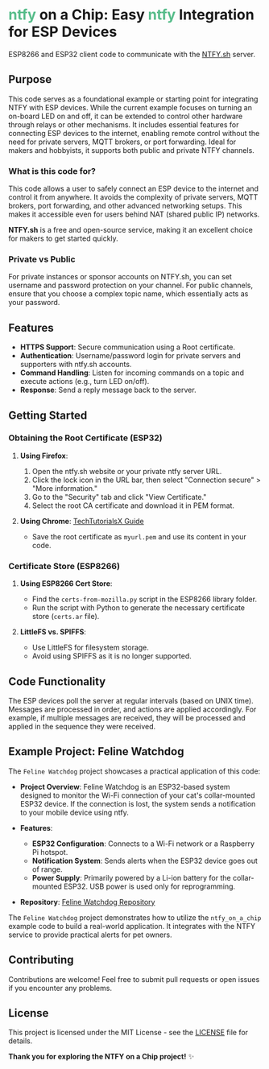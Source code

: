 # <span style="color: #58bd8b;">**ntfy**</span> on a Chip: Easy <span style="color: #58bd8b;">**ntfy**</span> Integration for ESP Devices

ESP8266 and ESP32 client code to communicate with the [NTFY.sh](https://ntfy.sh) server.

## Purpose

This code serves as a foundational example or starting point for integrating NTFY with ESP devices. While the current example focuses on turning an on-board LED on and off, it can be extended to control other hardware through relays or other mechanisms. It includes essential features for connecting ESP devices to the internet, enabling remote control without the need for private servers, MQTT brokers, or port forwarding. Ideal for makers and hobbyists, it supports both public and private NTFY channels.

### What is this code for?

This code allows a user to safely connect an ESP device to the internet and control it from anywhere. It avoids the complexity of private servers, MQTT brokers, port forwarding, and other advanced networking setups. This makes it accessible even for users behind NAT (shared public IP) networks.

**NTFY.sh** is a free and open-source service, making it an excellent choice for makers to get started quickly.

### Private vs Public

For private instances or sponsor accounts on NTFY.sh, you can set username and password protection on your channel. For public channels, ensure that you choose a complex topic name, which essentially acts as your password.

## Features

- **HTTPS Support**: Secure communication using a Root certificate.
- **Authentication**: Username/password login for private servers and supporters with ntfy.sh accounts.
- **Command Handling**: Listen for incoming commands on a topic and execute actions (e.g., turn LED on/off).
- **Response**: Send a reply message back to the server.

## Getting Started

### Obtaining the Root Certificate (ESP32)

1. **Using Firefox**:
   1. Open the ntfy.sh website or your private ntfy server URL.
   2. Click the lock icon in the URL bar, then select "Connection secure" > "More information."
   3. Go to the "Security" tab and click "View Certificate."
   4. Select the root CA certificate and download it in PEM format.

2. **Using Chrome**: [TechTutorialsX Guide](https://techtutorialsx.com/2017/11/18/esp32-arduino-https-get-request/)

   - Save the root certificate as `myurl.pem` and use its content in your code.

### Certificate Store (ESP8266)

1. **Using ESP8266 Cert Store**:
   - Find the `certs-from-mozilla.py` script in the ESP8266 library folder.
   - Run the script with Python to generate the necessary certificate store (`certs.ar` file).

2. **LittleFS vs. SPIFFS**:
   - Use LittleFS for filesystem storage.
   - Avoid using SPIFFS as it is no longer supported.

## Code Functionality

The ESP devices poll the server at regular intervals (based on UNIX time). Messages are processed in order, and actions are applied accordingly. For example, if multiple messages are received, they will be processed and applied in the sequence they were received.

## Example Project: Feline Watchdog

The `Feline Watchdog` project showcases a practical application of this code:

- **Project Overview**: Feline Watchdog is an ESP32-based system designed to monitor the Wi-Fi connection of your cat's collar-mounted ESP32 device. If the connection is lost, the system sends a notification to your mobile device using ntfy.

- **Features**:
  - **ESP32 Configuration**: Connects to a Wi-Fi network or a Raspberry Pi hotspot.
  - **Notification System**: Sends alerts when the ESP32 device goes out of range.
  - **Power Supply**: Primarily powered by a Li-ion battery for the collar-mounted ESP32. USB power is used only for reprogramming.

- **Repository**: [Feline Watchdog Repository](https://github.com/YourUsername/FelineWatchdog)

The `Feline Watchdog` project demonstrates how to utilize the `ntfy_on_a_chip` example code to build a real-world application. It integrates with the NTFY service to provide practical alerts for pet owners.

## Contributing

Contributions are welcome! Feel free to submit pull requests or open issues if you encounter any problems.

## License

This project is licensed under the MIT License - see the [LICENSE](LICENSE) file for details.

**Thank you for exploring the NTFY on a Chip project!** ✨
